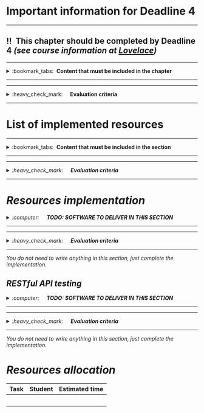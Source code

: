 # Important information for Deadline 4
---
:bangbang:&nbsp;&nbsp;**This chapter should be completed by Deadline 4** *(see course information at [Lovelace](http://lovelace.oulu.fi))*
---

---
<details>
<summary>
:bookmark_tabs:&nbsp;&nbsp;<strong>Content that must be included in the chapter</strong>
</summary>

<bloquote>
In this section you must implement the RESTful API designed in the previous section. <strong>The minimum requirements are summarized in the&nbsp;<a href="">Minimum Requirements</a>&nbsp;section of the Project Work Assignment. If you do not meet the minimum requirements this section WILL NOT be evaluated. </strong>
<h3>CHAPTER GOALS</h3>
<ul>
<li>Implement a RESTful API</li>
<li>Write tests for the API</li>
</ul>
</bloquote>

</details>

---

---
<details>
<summary>
:heavy_check_mark:&nbsp;&nbsp;&nbsp;&nbsp; <strong>Evaluation criteria</strong>
</summary>

<bloquote>
You can get a maximum of 20 points after completing this section. More detailed evaluation is provided after each heading.
</bloquote>

</details>

---

# List of implemented resources

---
<details>
<summary>
:bookmark_tabs:&nbsp;&nbsp;<strong>Content that must be included in the section</strong>
</summary>

<bloquote>
A list of all implemented resources. Consider that not all resources that you have designed must be implemented.&nbsp; The minimum requirements are summarized in the Minimum requirements section from the Project work assignment. <em>You can use a table similar to the one you used to explain the uniform interface. <em>Do not forget to include in the <a href="doc/README.md">README.md</a> file which is the path to access to your application remotely.</em>

</bloquote>

</details>

---

---
<details>
<summary>
:heavy_check_mark:&nbsp;&nbsp;&nbsp;&nbsp; <strong>Evaluation criteria</strong>
</summary>

<bloquote>
	In this section you can get a maximum of 1.0 points.
	<ul>
		<li>The table clearly shows which resources are implemented, and what requests they support: <strong>1.0</strong></li>
	</ul>
</bloquote>

</details>

---



# Resources implementation
<details>
<summary>
:computer:&nbsp;&nbsp;&nbsp;&nbsp; <strong>TODO: SOFTWARE TO DELIVER IN THIS SECTION</strong>
</summary>

<bloquote>
<strong>The code repository must contain: </strong>
<ol>
	<li>The source code for the RESTful API&nbsp;</li>
	<li>The external libraries that you have used</li>
	<li>We recommend to include a set of scripts to setup and run your server </li>
	<li>A database file or the necessary files and scripts to automatically populate your database.</li>
	<li>A <a href="documents/README.md">README.md</a> file containing:
		<ul>
			<li>Dependencies (external libraries)</li>
			<li>How to setup the framework.</li>
			<li>How to populate and setup the database.</li>
			<li>How to setup (e.g. modifying any configuration files) and run your RESTful API.</li>
			<li>The URL to access your API (usually <em>nameofapplication/api/version/</em>)=&gt; the path to your application.</li>
		</ul>
	</li>
</ol>
<strong>NOTE: Your code MUST be clearly documented. </strong>For each public method/function you must provide: a short description of the method, input parameters, output parameters, exceptions (when the application can fail and how to handle such fail). Check Exercise 2 and 3 for examples on how to document the code.
&nbsp;<strong>In addition should be clear which is the code you have implemented yourself and which is the code that you have borrowed from other sources</strong>
</bloquote>

</details>

---

---
<details>
<summary>
:heavy_check_mark:&nbsp;&nbsp;&nbsp;&nbsp; <strong>Evaluation criteria</strong>
</summary>

<bloquote>
In this section you can get a maximum of <strong>4.5</strong> points:

<ul>
	<li>Instructions to set up the API and run the tests are provided in the <a href="http://readme.md/">README.md</a> file: <strong>1.0</strong>
		<ul>
			<li>this means there should be no undocumented extra steps in running the code/tests!</li>
		</ul>
	</li>
	<li>The code has clear structure and naming for variables and methods: <strong>1.0</strong></li>
	<li>You have clearly marked which parts of the code are your own work and which have been borrowed: <strong>0.5</strong></li>
	<li>Each method's functionality is described in its documentation: <strong>1.0</strong></li>
	<li>Parameters read from the request are described: <strong>0.5</strong></li>
	<li>Responses are briefly described (refer to your API documentation): <strong>0.5</strong></li>
</ul>
</bloquote>

</details>

---
*You do not need to write anything in this section, just complete the implementation.*

## RESTful API testing
<details>
<summary>
:computer:&nbsp;&nbsp;&nbsp;&nbsp; <strong>TODO: SOFTWARE TO DELIVER IN THIS SECTION</strong>
</summary>

<bloquote>
<strong>The code repository must contain: </strong>
<ol>
	<li>The code to test your RESTful API (Functional test)
		<ul>
			<li>The code of the test MUST be commented indicating what you are going to test in each test case.</li>
			<li>The test must include values that force error messages</li>
		</ul>
	</li>
	<li>The external libraries that you have used</li>
	<li>We recommend to include a set of scripts to execute your tests.</li>
	<li>A database file or the necessary files and scripts to automatically populate your database.</li>
	<li>A <a href="documents/README.md">README.md</a> file containing:
		<ul>
			<li>Dependencies (external libraries)</li>
			<li>Instructions on how to run the different tests for your application.</li>
		</ul>
	</li>
</ol>
Do not forget to include in the <a href="doc/README.md">README.md</a> the instructions on how to run your tests. Discuss briefly which were the main errors that you detected thanks to the functional testing.

Remember that you MUST implement a functional testing suite. A detailed description of the input / output in the a REST client plugin.

As with the database tests, in this section it is your responsibility that your API handles requests correctly. All of the example requests in your API documentation should work, and your API must give the responses from your documentation. You also need to show that invalid requests are properly handled, and that the responses match those in the documentation.
</bloquote>

</details>

---

---
<details>
<summary>
:heavy_check_mark:&nbsp;&nbsp;&nbsp;&nbsp; <strong>Evaluation criteria</strong>
</summary>

<bloquote>
In this section you can get a maximum of <strong>14.5</strong> points:

<ul>
	<li>Test cases run correctly: <strong>1.0</strong></li>
	<li>Each method is tested with correct requests: <strong>2.0</strong></li>
	<li>Test cases cover all predictable error scenarios (various invalid requests) for all methods:<strong>4.0</strong></li>
	<li>Test output clearly describes the testing process for each case: <strong>3.5</strong></li>
	<li>The interface works as intended (i.e. we don't find any errors. ) Errors will diminish this grade.: <strong>4.0</strong></li>
	<li>NOTE: In group with 4 people we will be more strict when assigning grades in this section.</li>
</ul>
</bloquote>

</details>

---
*You do not need to write anything in this section, just complete the implementation.*

# Resources allocation
|**Task** | **Student**|**Estimated time**|
|:------: |:----------:|:----------------:|
|||| 
|||| 
|||| 
|||| 
|||| 